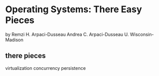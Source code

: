 # Operating Systems: There Easy Pieces

by	Remzi H. Arpaci-Dusseau
	Andrea C. Arpaci-Dusseau
	U. Wisconsin-Madison
	
## there pieces

virtualization
concurrency
persistence


